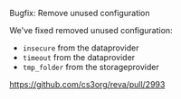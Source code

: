 Bugfix: Remove unused configuration

We've fixed removed unused configuration:

- `insecure` from the dataprovider
- `timeout` from the dataprovider
- `tmp_folder` from the storageprovider

https://github.com/cs3org/reva/pull/2993
